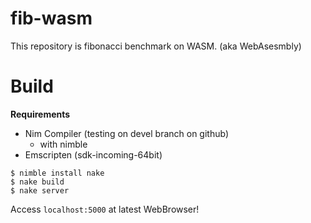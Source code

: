 
# fib-wasm

This repository is fibonacci benchmark on WASM. (aka WebAsesmbly)

# Build

**Requirements**
- Nim Compiler (testing on devel branch on github)
  - with nimble
- Emscripten (sdk-incoming-64bit)

```
$ nimble install nake
$ nake build
$ nake server
```

Access `localhost:5000` at latest WebBrowser!


